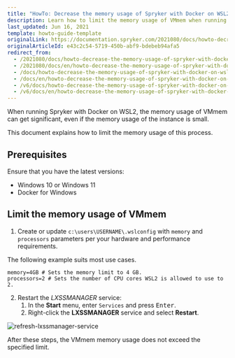 ```yaml
---
title: "HowTo: Decrease the memory usage of Spryker with Docker on WSL2"
description: Learn how to limit the memory usage of VMmem when running Spryker with Docker on WSL2.
last_updated: Jun 16, 2021
template: howto-guide-template
originalLink: https://documentation.spryker.com/2021080/docs/howto-decrease-the-memory-usage-of-spryker-with-docker-on-wsl2
originalArticleId: e43c2c54-5719-450b-abf9-bdebeb94afa5
redirect_from:
  - /2021080/docs/howto-decrease-the-memory-usage-of-spryker-with-docker-on-wsl2
  - /2021080/docs/en/howto-decrease-the-memory-usage-of-spryker-with-docker-on-wsl2
  - /docs/howto-decrease-the-memory-usage-of-spryker-with-docker-on-wsl2
  - /docs/en/howto-decrease-the-memory-usage-of-spryker-with-docker-on-wsl2
  - /v6/docs/howto-decrease-the-memory-usage-of-spryker-with-docker-on-wsl2
  - /v6/docs/en/howto-decrease-the-memory-usage-of-spryker-with-docker-on-wsl2
---
```


When running Spryker with Docker on WSL2, the memory usage of VMmem can get significant, even if the memory usage of the instance is small.

This document explains how to limit the memory usage of this process.

## Prerequisites

Ensure that you have the latest versions:
* Windows 10 or Windows 11
* Docker for Windows

## Limit the memory usage of VMmem

1. Create or update `c:\users\USERNAME\.wslconfig` with `memory` and `processors` parameters per your hardware and performance requirements.

The following example suits most use cases.

```text
memory=4GB # Sets the memory limit to 4 GB.
processors=2 # Sets the number of CPU cores WSL2 is allowed to use to 2.
```

2. Restart the *LXSSMANAGER* service:
    1. In the **Start** menu, enter `Services` and press <kbd>Enter</kbd>.
    2. Right-click the **LXSSMANAGER** service and select **Restart**.


![refresh-lxssmanager-service](https://spryker.s3.eu-central-1.amazonaws.com/docs/Tutorials/HowTos/HowTo+-+decrease+the+memory+usage+of+Spryker+with+Docker+on+WSL2/refresh-lxssmanager-service.png)

After these steps, the VMmem memory usage does not exceed the specified limit.
